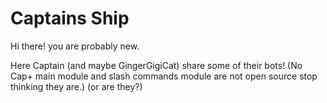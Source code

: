 # Captains Ship
Hi there! you are probably new. 

Here Captain (and maybe GingerGigiCat) share some of their bots! (No Cap+ main module and slash commands module are not open source stop thinking they are.) (or are they?)


